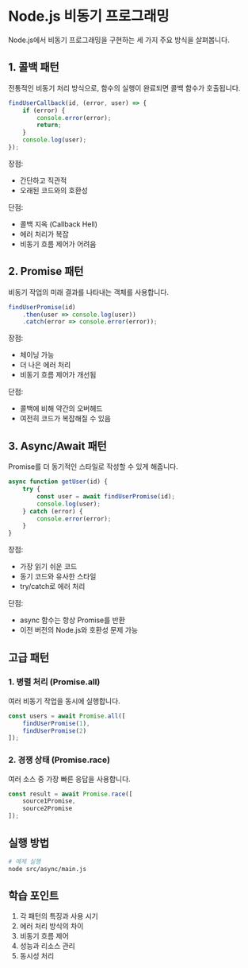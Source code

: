 # Node.js 비동기 프로그래밍

Node.js에서 비동기 프로그래밍을 구현하는 세 가지 주요 방식을 살펴봅니다.

## 1. 콜백 패턴

전통적인 비동기 처리 방식으로, 함수의 실행이 완료되면 콜백 함수가 호출됩니다.

```javascript
findUserCallback(id, (error, user) => {
    if (error) {
        console.error(error);
        return;
    }
    console.log(user);
});
```

장점:
- 간단하고 직관적
- 오래된 코드와의 호환성

단점:
- 콜백 지옥 (Callback Hell)
- 에러 처리가 복잡
- 비동기 흐름 제어가 어려움

## 2. Promise 패턴

비동기 작업의 미래 결과를 나타내는 객체를 사용합니다.

```javascript
findUserPromise(id)
    .then(user => console.log(user))
    .catch(error => console.error(error));
```

장점:
- 체이닝 가능
- 더 나은 에러 처리
- 비동기 흐름 제어가 개선됨

단점:
- 콜백에 비해 약간의 오버헤드
- 여전히 코드가 복잡해질 수 있음

## 3. Async/Await 패턴

Promise를 더 동기적인 스타일로 작성할 수 있게 해줍니다.

```javascript
async function getUser(id) {
    try {
        const user = await findUserPromise(id);
        console.log(user);
    } catch (error) {
        console.error(error);
    }
}
```

장점:
- 가장 읽기 쉬운 코드
- 동기 코드와 유사한 스타일
- try/catch로 에러 처리

단점:
- async 함수는 항상 Promise를 반환
- 이전 버전의 Node.js와 호환성 문제 가능

## 고급 패턴

### 1. 병렬 처리 (Promise.all)
여러 비동기 작업을 동시에 실행합니다.

```javascript
const users = await Promise.all([
    findUserPromise(1),
    findUserPromise(2)
]);
```

### 2. 경쟁 상태 (Promise.race)
여러 소스 중 가장 빠른 응답을 사용합니다.

```javascript
const result = await Promise.race([
    source1Promise,
    source2Promise
]);
```

## 실행 방법

```bash
# 예제 실행
node src/async/main.js
```

## 학습 포인트

1. 각 패턴의 특징과 사용 시기
2. 에러 처리 방식의 차이
3. 비동기 흐름 제어
4. 성능과 리소스 관리
5. 동시성 처리
